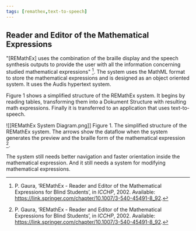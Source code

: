 ```yaml
---
tags: [remathex,text-to-speech]
---
```


## Reader and Editor of the Mathematical Expressions

"\[REMathEx\] uses the combination of the braille display and the speech synthesis outputs to provide the user with all the information concerning studied mathematical expressions" [^1]. The system uses the MathML format to store the mathematical expressions and is designed as an object oriented system. It uses the Audis hypertext system.

Figure 1 shows a simplified structure of the REMathEx system. It begins by reading tables, transforming them into a Dokument Structure with resulting math expressions. Finally it is transferred to an application that uses text-to-speech.

![[REMathEx System Diagram.png]]
Figure 1. The simplified structure of the REMathEx system. The arrows show the dataflow when the system generates the preview and the braille form of the mathematical expression [^1].

The system still needs better navigation and faster orientation inside the mathematical expression. And it still needs a system for modifying mathematical expressions.

[^1]: P. Gaura, ‘REMathEx - Reader and Editor of the Mathematical Expressions for Blind Students’, in _ICCHP_, 2002. Available: https://link.springer.com/chapter/10.1007/3-540-45491-8_92.